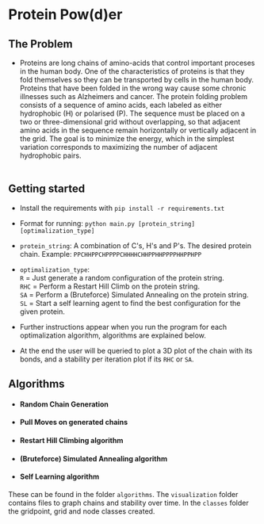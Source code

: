 # Protein Pow(d)er
## The Problem
- Proteins are long chains of amino-acids that control important proceses in the human body. One of the characteristics of proteins is that they fold themselves so they can be transported by cells in the human body. Proteins that have been folded in the wrong way cause some chronic illnesses such as Alzheimers and cancer. The protein folding problem consists of a sequence of amino acids, each labeled as either hydrophobic (H) or polarised (P). The sequence must be placed on a two or three-dimensional grid without overlapping, so that adjacent amino acids in the sequence remain horizontally or vertically adjacent in the grid. The goal is to minimize the energy, which in the simplest variation corresponds to maximizing the number of adjacent hydrophobic pairs.<br><br>

## Getting started<br>
- Install the requirements with `pip install -r requirements.txt`

- Format for running: `python main.py [protein_string] [optimalization_type]`<br>
- `protein_string`: A combination of C's, H's and P's. The desired protein chain. Example: `PPCHHPPCHPPPPCHHHHCHHPPHHPPPPHHPPHPP`<br>
- `optimalization_type`:<br>
`R` = Just generate a random configuration of the protein string.<br>
`RHC` = Perform a Restart Hill Climb on the protein string.<br>
`SA` = Perform a (Bruteforce) Simulated Annealing on the protein string.<br>
`SL` = Start a self learning agent to find the best configuration for the given protein.<br>
- Further instructions appear when you run the program for each optimalization algorithm, algorithms are explained below.<br>
- At the end the user will be queried to plot a 3D plot of the chain with its bonds, and a stability per iteration plot if its `RHC` or `SA`.

## Algorithms

- #### Random Chain Generation<br>

- #### Pull Moves on generated chains<br>

- #### Restart Hill Climbing algorithm<br>

- #### (Bruteforce) Simulated Annealing algorithm

- #### Self Learning algorithm

These can be found in the folder `algorithms`. The `visualization` folder contains files to graph chains and stability over time.
In the `classes` folder the gridpoint, grid and node classes created.


